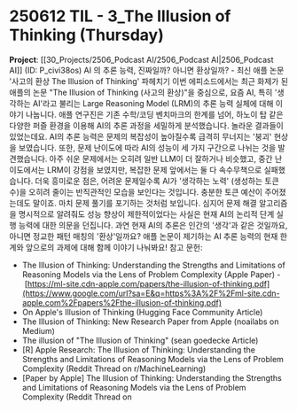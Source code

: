 # 250612 TIL - 3_The Illusion of Thinking (Thursday)
**Project**: [[30_Projects/2506_Podcast AI/2506_Podcast AI|2506_Podcast AI]] (ID: P_civi38os)
AI 의 추론 능력, 진짜일까? 아니면 환상일까? - 최신 애플 논문 '사고의 환상 The Illusion of Thinking' 파헤치기
이번 에피소드에서는 최근 화제가 된 애플의 논문 "The Illusion of Thinking (사고의 환상)"을 중심으로, 요즘 AI, 특히 '생각하는 AI'라고 불리는 Large Reasoning Model (LRM)의 추론 능력 실체에 대해 이야기 나눕니다.
애플 연구진은 기존 수학/코딩 벤치마크의 한계를 넘어, 하노이 탑 같은 다양한 퍼즐 환경을 이용해 AI의 추론 과정을 세밀하게 분석했습니다.
놀라운 결과들이 있었는데요. AI의 추론 능력은 문제의 복잡성이 높아질수록 급격히 무너지는 '붕괴' 현상을 보였습니다. 또한, 문제 난이도에 따라 AI의 성능이 세 가지 구간으로 나뉘는 것을 발견했습니다. 아주 쉬운 문제에서는 오히려 일반 LLM이 더 잘하거나 비슷했고, 중간 난이도에서는 LRM이 강점을 보였지만, 복잡한 문제 앞에서는 둘 다 속수무책으로 실패했습니다.
더욱 흥미로운 점은, 어려운 문제일수록 AI가 '생각하는 노력' (생성하는 토큰 수)을 오히려 줄이는 반직관적인 모습을 보인다는 것입니다. 충분한 토큰 예산이 주어졌는데도 말이죠. 마치 문제 풀기를 포기하는 것처럼 보입니다. 심지어 문제 해결 알고리즘을 명시적으로 알려줘도 성능 향상이 제한적이었다는 사실은 현재 AI의 논리적 단계 실행 능력에 대한 의문을 던집니다.
과연 현재 AI의 추론은 인간의 '생각'과 같은 것일까요, 아니면 정교한 패턴 매칭의 '환상'일까요?
애플 논문이 제기하는 AI 추론 능력의 현재 한계와 앞으로의 과제에 대해 함께 이야기 나눠봐요!
참고 문헌:
- The Illusion of Thinking: Understanding the Strengths and Limitations of Reasoning Models via the Lens of Problem Complexity (Apple Paper) - [⁠https://ml-site.cdn-apple.com/papers/the-illusion-of-thinking.pdf⁠](https://www.google.com/url?sa=E&q=https%3A%2F%2Fml-site.cdn-apple.com%2Fpapers%2Fthe-illusion-of-thinking.pdf)
- On Apple's Illusion of Thinking (Hugging Face Community Article)
- The Illusion of Thinking: New Research Paper from Apple (noailabs on Medium)
- The illusion of "The Illusion of Thinking" (sean goedecke Article)
- [R] Apple Research: The Illusion of Thinking: Understanding the Strengths and Limitations of Reasoning Models via the Lens of Problem Complexity (Reddit Thread on r/MachineLearning)
- [Paper by Apple] The Illusion of Thinking: Understanding the Strengths and Limitations of Reasoning Models via the Lens of Problem Complexity (Reddit Thread on 
```